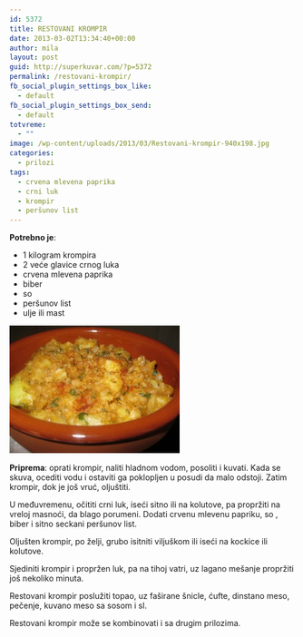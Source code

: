 ```yaml
---
id: 5372
title: RESTOVANI KROMPIR
date: 2013-03-02T13:34:40+00:00
author: mila
layout: post
guid: http://superkuvar.com/?p=5372
permalink: /restovani-krompir/
fb_social_plugin_settings_box_like:
  - default
fb_social_plugin_settings_box_send:
  - default
totvreme:
  - ""
image: /wp-content/uploads/2013/03/Restovani-krompir-940x198.jpg
categories:
  - prilozi
tags:
  - crvena mlevena paprika
  - crni luk
  - krompir
  - peršunov list
---
```

**Potrebno je**:

  * 1 kilogram krompira
  * 2 veće glavice crnog luka
  * crvena mlevena paprika
  * biber
  * so
  * peršunov list
  * ulje ili mast

<img class="alignnone size-medium wp-image-5373" src="/wp-content/uploads/2013/03/Restovani-krompir-300x225.jpg" alt="Restovani krompir" width="300" height="225" /> 

**Priprema**: oprati krompir, naliti hladnom vodom, posoliti i kuvati. Kada se skuva, ocediti vodu i ostaviti ga poklopljen u posudi da malo odstoji. Zatim krompir, dok je još vruć, oljuštiti.

U međuvremenu, očititi crni luk, iseći sitno ili na kolutove, pa propržiti na vreloj masnoći, da blago porumeni. Dodati crvenu mlevenu papriku, so , biber i sitno seckani peršunov list.

Oljušten krompir, po želji, grubo isitniti viljuškom ili iseći na kockice ili kolutove.

Sjediniti krompir i propržen luk, pa na tihoj vatri, uz lagano mešanje propržiti još nekoliko minuta.

Restovani krompir poslužiti topao, uz faširane šnicle, ćufte, dinstano meso, pečenje, kuvano meso sa sosom i sl.

Restovani krompir može se kombinovati i sa drugim prilozima.
